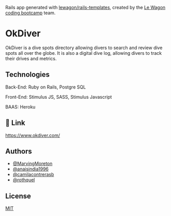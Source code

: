 Rails app generated with [lewagon/rails-templates](https://github.com/lewagon/rails-templates), created by the [Le Wagon coding bootcamp](https://www.lewagon.com) team.

# OkDiver

OkDiver is a dive spots directory allowing divers to search and review dive spots all over the globe. It is also a digital dive log, allowing divers to track their drives and metrics. 

## Technologies

Back-End: Ruby on Rails, Postgre SQL

Front-End: Stimulus JS, SASS, Stimulus Javascript

BAAS: Heroku

## 🔗 Link
https://www.okdiver.com/

## Authors

- [@MarvingMoreton](https://github.com/MarvingMoreton)
- [@anaisindia1996](https://github.com/anaisindia1996)
- [@camilacontrerasb](https://github.com/camilacontrerasb)
- [@rothquel](https://github.com/rothquel)

## License

[MIT](https://choosealicense.com/licenses/mit/)
